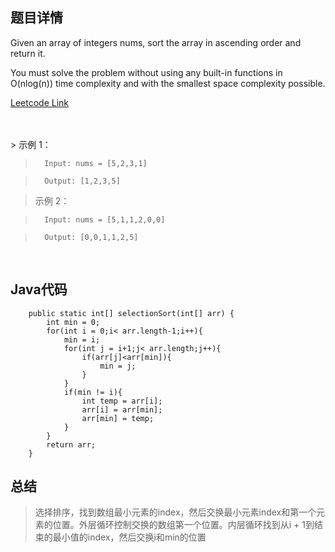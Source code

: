 <!--
 * @Author: Li yli2935@uwo.ca
 * @Date: 2023-06-24 15:13:50
 * @LastEditors: Li yli2935@uwo.ca
 * @LastEditTime: 2023-07-19 14:12:54
 * @FilePath: /practie/practice/src/modules/pages/LinkedList/Markdown/MergeTwoSortedLists.md
 * @Description: 这是默认设置,请设置`customMade`, 打开koroFileHeader查看配置 进行设置: https://github.com/OBKoro1/koro1FileHeader/wiki/%E9%85%8D%E7%BD%AE
-->
## 题目详情
Given an array of integers nums, sort the array in ascending order and return it.

You must solve the problem without using any built-in functions in O(nlog(n)) time complexity and with the smallest space complexity possible.


<a href="https://leetcode.com/problems/sort-an-array/" target="_blank">Leetcode Link</a>

<br/>
<br/>
> 示例 1：

>       Input: nums = [5,2,3,1]

>       Output: [1,2,3,5]
        
> 示例 2：

>       Input: nums = [5,1,1,2,0,0]

>       Output: [0,0,1,1,2,5]




<br/>



## Java代码
```
    public static int[] selectionSort(int[] arr) {
        int min = 0;
        for(int i = 0;i< arr.length-1;i++){
            min = i;
            for(int j = i+1;j< arr.length;j++){
                if(arr[j]<arr[min]){
                    min = j;
                }
            }
            if(min != i){
                int temp = arr[i];
                arr[i] = arr[min];
                arr[min] = temp;
            }
        }
        return arr;
    }

```
## 总结
>   选择排序，找到数组最小元素的index，然后交换最小元素index和第一个元素的位置。外层循环控制交换的数组第一个位置。内层循环找到从i + 1到结束的最小值的index，然后交换i和min的位置




